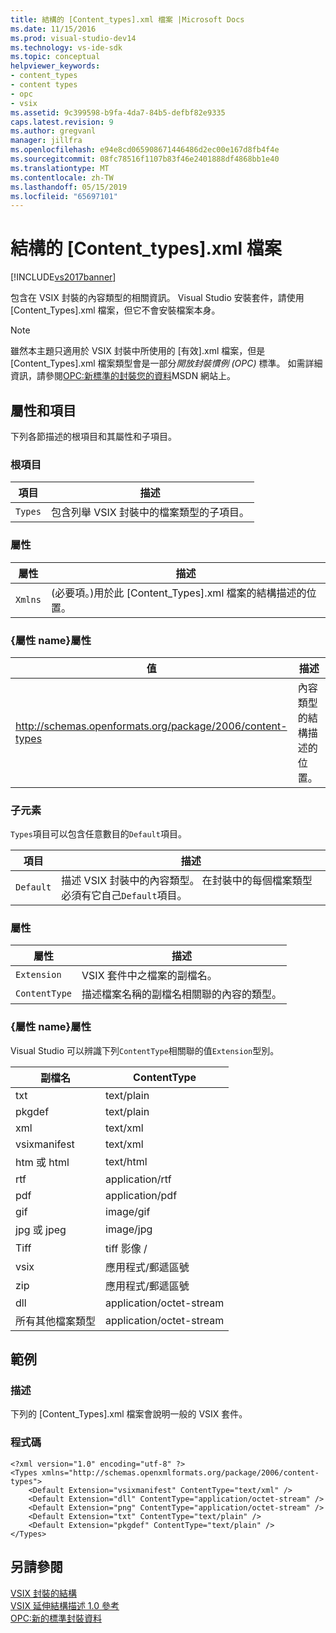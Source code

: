 ```yaml
---
title: 結構的 [Content_types].xml 檔案 |Microsoft Docs
ms.date: 11/15/2016
ms.prod: visual-studio-dev14
ms.technology: vs-ide-sdk
ms.topic: conceptual
helpviewer_keywords:
- content_types
- content types
- opc
- vsix
ms.assetid: 9c399598-b9fa-4da7-84b5-defbf82e9335
caps.latest.revision: 9
ms.author: gregvanl
manager: jillfra
ms.openlocfilehash: e94e8cd065908671446486d2ec00e167d8fb4f4e
ms.sourcegitcommit: 08fc78516f1107b83f46e2401888df4868bb1e40
ms.translationtype: MT
ms.contentlocale: zh-TW
ms.lasthandoff: 05/15/2019
ms.locfileid: "65697101"
---
```

# <a name="the-structure-of-the-contenttypesxml-file"></a>結構的 [Content_types].xml 檔案
[!INCLUDE[vs2017banner](../includes/vs2017banner.md)]

包含在 VSIX 封裝的內容類型的相關資訊。 Visual Studio 安裝套件，請使用 [Content_Types].xml 檔案，但它不會安裝檔案本身。  
  
> [!NOTE]
> 雖然本主題只適用於 VSIX 封裝中所使用的 [有效].xml 檔案，但是 [Content_Types].xml 檔案類型會是一部分*開放封裝慣例 (OPC)* 標準。 如需詳細資訊，請參閱[OPC:新標準的封裝您的資料](http://go.microsoft.com/fwlink/?LinkID=148207)MSDN 網站上。  
  
## <a name="attributes-and-elements"></a>屬性和項目  
 下列各節描述的根項目和其屬性和子項目。  
  
### <a name="root-element"></a>根項目  
  
|項目|描述|  
|-------------|-----------------|  
|`Types`|包含列舉 VSIX 封裝中的檔案類型的子項目。|  
  
### <a name="attributes"></a>屬性  
  
|屬性|描述|  
|---------------|-----------------|  
|`Xmlns`|(必要項。)用於此 [Content_Types].xml 檔案的結構描述的位置。|  
  
### <a name="attribute-name-attribute"></a>{屬性 name}屬性  
  
|                           值                           |                描述                |
|-----------------------------------------------------------|-------------------------------------------|
| http://schemas.openformats.org/package/2006/content-types | 內容類型的結構描述的位置。 |
  
### <a name="child-elements"></a>子元素  
 `Types`項目可以包含任意數目的`Default`項目。  
  
|項目|描述|  
|-------------|-----------------|  
|`Default`|描述 VSIX 封裝中的內容類型。 在封裝中的每個檔案類型必須有它自己`Default`項目。|  
  
### <a name="attributes"></a>屬性  
  
|屬性|描述|  
|---------------|-----------------|  
|`Extension`|VSIX 套件中之檔案的副檔名。|  
|`ContentType`|描述檔案名稱的副檔名相關聯的內容的類型。|  
  
### <a name="attribute-name-attribute"></a>{屬性 name}屬性  
 Visual Studio 可以辨識下列`ContentType`相關聯的值`Extension`型別。  
  
|副檔名|ContentType|  
|---------------|-----------------|  
|txt|text/plain|  
|pkgdef|text/plain|  
|xml|text/xml|  
|vsixmanifest|text/xml|  
|htm 或 html|text/html|  
|rtf|application/rtf|  
|pdf|application/pdf|  
|gif|image/gif|  
|jpg 或 jpeg|image/jpg|  
|Tiff|tiff 影像 /|  
|vsix|應用程式/郵遞區號|  
|zip|應用程式/郵遞區號|  
|dll|application/octet-stream|  
|所有其他檔案類型|application/octet-stream|  
  
## <a name="example"></a>範例  
  
### <a name="description"></a>描述  
 下列的 [Content_Types].xml 檔案會說明一般的 VSIX 套件。  
  
### <a name="code"></a>程式碼  
  
```  
<?xml version="1.0" encoding="utf-8" ?>   
<Types xmlns="http://schemas.openxmlformats.org/package/2006/content-types">  
    <Default Extension="vsixmanifest" ContentType="text/xml" />   
    <Default Extension="dll" ContentType="application/octet-stream" />   
    <Default Extension="png" ContentType="application/octet-stream" />   
    <Default Extension="txt" ContentType="text/plain" />   
    <Default Extension="pkgdef" ContentType="text/plain" />   
</Types>  
```  
  
## <a name="see-also"></a>另請參閱  
 [VSIX 封裝的結構](../extensibility/anatomy-of-a-vsix-package.md)   
 [VSIX 延伸結構描述 1.0 參考](https://msdn.microsoft.com/76e410ec-b1fb-4652-ac98-4a4c52e09a2b)   
 [OPC:新的標準封裝資料](http://go.microsoft.com/fwlink/?LinkID=148207)
